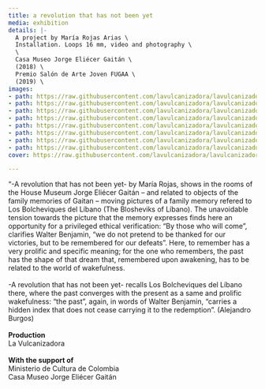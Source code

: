 ```yaml
---
title: a revolution that has not been yet
media: exhibition
details: |-
  A project by María Rojas Arias \
  Installation. Loops 16 mm, video and photography \
  \
  Casa Museo Jorge Eliécer Gaitán \
  (2018) \
  Premio Salón de Arte Joven FUGAA \
  (2019) \
images:
- path: https://raw.githubusercontent.com/lavulcanizadora/lavulcanizadora/main/uploads/una-revolucion/unarevolucion-1.jpg
- path: https://raw.githubusercontent.com/lavulcanizadora/lavulcanizadora/main/uploads/una-revolucion/unarevolucion-2.jpg
- path: https://raw.githubusercontent.com/lavulcanizadora/lavulcanizadora/main/uploads/una-revolucion/unarevolucion-3.jpg
- path: https://raw.githubusercontent.com/lavulcanizadora/lavulcanizadora/main/uploads/una-revolucion/unarevolucion-4.jpg
- path: https://raw.githubusercontent.com/lavulcanizadora/lavulcanizadora/main/uploads/una-revolucion/unarevolucion-5.jpg
- path: https://raw.githubusercontent.com/lavulcanizadora/lavulcanizadora/main/uploads/una-revolucion/unarevolucion-6.jpg
- path: https://raw.githubusercontent.com/lavulcanizadora/lavulcanizadora/main/uploads/una-revolucion/unarevolucion-7.jpg
- path: https://raw.githubusercontent.com/lavulcanizadora/lavulcanizadora/main/uploads/una-revolucion/unarevolucion-8.jpg
cover: https://raw.githubusercontent.com/lavulcanizadora/lavulcanizadora/main/uploads/project-covers/unarevolucion-cover.png

---
```

“-A revolution that has not been yet- by María Rojas, shows in the rooms of the House Museum Jorge Eliécer Gaitán – and related to objects of the family memories of Gaitan – moving pictures of a family memory refered to Los Bolcheviques del Líbano (The Blosheviks of Líbano). The unavoidable tension towards the picture that the memory expresses finds here an opportunity for a privileged ethical verification: “By those who will come”, clarifies Walter Benjamin, “we do not pretend to be thanked for our victories, but to be remembered for our defeats”. Here, to remember has a very prolific and specific meaning; for the one who remembers, the past has the shape of that dream that, remembered upon awakening, has to be related to the world of wakefulness.
<br>
<br>
-A revolution that has not been yet- recalls Los Bolcheviques del Líbano there, where the past converges with the present as a same and prolific wakefulness: “the past”, again, in words of Walter Benjamin, “carries a hidden index that does not cease carrying it to the redemption”. (Alejandro Burgos)
<br>
<br>
**Production**<br>
La Vulcanizadora
<br>
<br>
**With the support of**<br>
Ministerio de Cultura de Colombia<br>
Casa Museo Jorge Eliécer Gaitán
